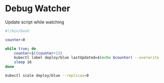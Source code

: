 # Debug Watcher

Update script while watching

```bash
#!/bin/bash

counter=0

while true; do
    counter=$((counter+1))
    kubectl label deploy/blue lastUpdated=$(echo $counter) --overwrite
    sleep 16
done
```


```bash
kubectl scale deploy/blue --replicas=0
```

